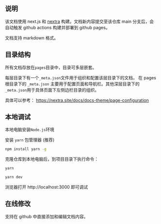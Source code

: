 ## 说明

该文档使用 next.js 和 [nextra](https://nextra.site/docs) 构建。文档新内容提交至该仓库 main 分支后，会自动触发 github actions 构建并部署到 github pages。

文档支持 markdown 格式。

## 目录结构

所有文档存放在`pages`目录中，目录可多层嵌套。

每层目录下有一个`_meta.json`文件用于组织和配置该层目录下的文档， 在 pages 根目录下的 `_meta.json` 主要用于配置页面和导航栏。其他深层目录下的`_meta.json`用于具体页面下左侧边栏目录的组织。

具体可以参考： https://nextra.site/docs/docs-theme/page-configuration

## 本地调试

本地电脑安装`Node.js`环境

安装 `yarn` 包管理器 (推荐)

```bash
npm install yarn -g
```

克隆仓库到本地电脑后，到项目目录下执行命令：

```bash
yarn

yarn dev
```

浏览器打开 http://localhost:3000 即可调试

## 在线修改

支持在 github 中直接添加和编辑文档内容。
